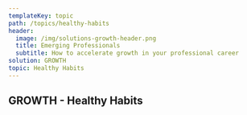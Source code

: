 ```yaml
---
templateKey: topic
path: /topics/healthy-habits
header:
  image: /img/solutions-growth-header.png
  title: Emerging Professionals
  subtitle: How to accelerate growth in your professional career
solution: GROWTH
topic: Healthy Habits
---
```


## GROWTH - Healthy Habits
